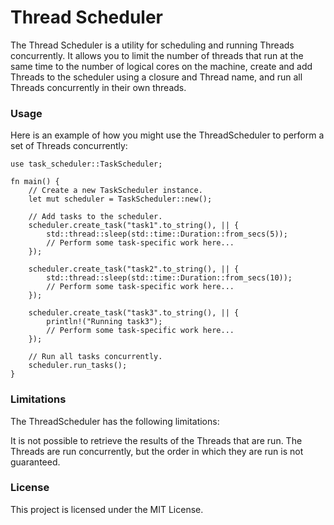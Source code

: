 # Thread Scheduler
The Thread Scheduler is a utility for scheduling and running Threads concurrently. It allows you to limit the number of threads that run at the same time to the number of logical cores on the machine, create and add Threads to the scheduler using a closure and Thread name, and run all Threads concurrently in their own threads.



### Usage
Here is an example of how you might use the ThreadScheduler to perform a set of Threads concurrently:

```.rust
use task_scheduler::TaskScheduler;

fn main() {
    // Create a new TaskScheduler instance.
    let mut scheduler = TaskScheduler::new();

    // Add tasks to the scheduler.
    scheduler.create_task("task1".to_string(), || {
        std::thread::sleep(std::time::Duration::from_secs(5));
        // Perform some task-specific work here...
    });

    scheduler.create_task("task2".to_string(), || {
        std::thread::sleep(std::time::Duration::from_secs(10));
        // Perform some task-specific work here...
    });

    scheduler.create_task("task3".to_string(), || {
        println!("Running task3");
        // Perform some task-specific work here...
    });

    // Run all tasks concurrently.
    scheduler.run_tasks();
}
```


### Limitations
The ThreadScheduler has the following limitations:

It is not possible to retrieve the results of the Threads that are run.
The Threads are run concurrently, but the order in which they are run is not guaranteed.

### License
This project is licensed under the MIT License.
